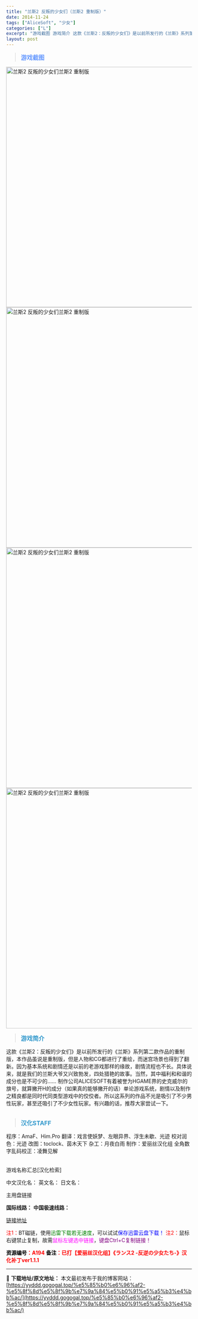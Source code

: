 ```yaml
---
title: "兰斯2 反叛的少女们（兰斯2 重制版）"
date: 2014-11-24
tags: ["AliceSoft", "少女"]
categories: ["L"]
excerpt: "游戏截图 游戏简介 这款《兰斯2：反叛的少女们》是以前所发行的《兰斯》系列第二款作品的重制版，本作品虽说是重制版，但是人物和CG都进行了重绘，而迷宫场景也得到了翻新。因为基本系统和剧情还是以前的老游戏那样的缘故，剧情流程也不长。具体说来，就是我们的兰斯大爷又兴致勃发，四处猎艳的故事。当然，其中福利和&hellip;"
layout: post
---
```


<div>
<blockquote><b><span style="font-size: 12pt; color: #6699ff;">游戏截图</span></b></blockquote>
<div><img title="点击放大" src="https://yyddd.gogogal.top/wp-content/uploads/2025/04/20250430_6811e66b3e56f.webp" alt="兰斯2 反叛的少女们兰斯2 重制版" width="650" /></div>
<div><img title="点击放大" src="https://yyddd.gogogal.top/wp-content/uploads/2025/04/20250430_6811e66d2a8cb.webp" alt="兰斯2 反叛的少女们兰斯2 重制版" width="650" /></div>
<div><img title="点击放大" src="https://yyddd.gogogal.top/wp-content/uploads/2025/04/20250430_6811e66e9edb7.webp" alt="兰斯2 反叛的少女们兰斯2 重制版" width="650" /></div>
<div><img title="点击放大" src="https://yyddd.gogogal.top/wp-content/uploads/2025/04/20250430_6811e67014c16.webp" alt="兰斯2 反叛的少女们兰斯2 重制版" width="650" /></div>
<blockquote><b><span style="font-size: 12pt; color: #3399cc;">游戏简介</span></b></blockquote>
<div>这款《兰斯2：反叛的少女们》是以前所发行的《兰斯》系列第二款作品的重制版，本作品虽说是重制版，但是人物和CG都进行了重绘，而迷宫场景也得到了翻新。因为基本系统和剧情还是以前的老游戏那样的缘故，剧情流程也不长。具体说来，就是我们的兰斯大爷又兴致勃发，四处猎艳的故事。当然，其中福利和和谐的成分也是不可少的……
制作公司ALICESOFT有着被誉为HGAME界的史克威尔的旗号，就算撇开H的成分（如果真的能够撇开的话）单论游戏系统，剧情以及制作之精良都是同时代同类型游戏中的佼佼者。所以这系列的作品不光是吸引了不少男性玩家，甚至还吸引了不少女性玩家。有兴趣的话，推荐大家尝试一下。</div>
&nbsp;
<blockquote><b><span style="font-size: 12pt; color: #3399cc;">汉化STAFF</span></b></blockquote>
<div>程序：AmaF、Him.Pro
翻译：戏言使妖梦、左眼异界、浮生未歇、光迹
校对润色：光迹
改图：toclock、茵木天下
杂工：月夜白雨
制作：爱丽丝汉化组
全角数字乱码校正：凌舞见解</div>
&nbsp;

游戏名称汇总[汉化检索]

中文汉化名：
英文名：
日文名：

</div>
<div class="panel panel-primary">
<div class="panel-heading">主用盘链接</div>
<div class="panel-body">

<b>国际线路：</b>
<b>中国极速线路：</b>

<!--wechatfans start-->

<a href="https://pan.xunlei.com/s/VORfBttSVI_f5-QvI3vybi-nA1?pwd=9kd5#">链接地址</a>

<!--wechatfans end-->
<span style="color: #ff0000;">注1：</span>BT磁链，使用<span style="color: #008000;">迅雷下载若无速度</span>，可以试试<span style="color: #0000ff;">保存迅雷云盘下载！</span>
<span style="color: #ff0000;">注2：</span>鼠标右键禁止复制，故需<span style="color: #ff00ff;">鼠标左键选中链接</span>，<span style="color: #800080;">键盘Ctrl+C复制链接！</span>

</div>
<div class="panel-footer"><span style="color: #ff0000;"><b><span style="color: #000000;">资源编号</span>：A194</b></span>
<span style="color: #ff0000;"><b><span style="color: #000000;">备注</span>：已打【爱丽丝汉化组】《ランス2 -反逆の少女たち-》汉化补丁ver1.1.1</b></span></div>
</div>

---
📖 **下载地址/原文地址：** 本文最初发布于我的博客网站：[https://yyddd.gogogal.top/%e5%85%b0%e6%96%af2-%e5%8f%8d%e5%8f%9b%e7%9a%84%e5%b0%91%e5%a5%b3%e4%bb%ac/](https://yyddd.gogogal.top/%e5%85%b0%e6%96%af2-%e5%8f%8d%e5%8f%9b%e7%9a%84%e5%b0%91%e5%a5%b3%e4%bb%ac/)
